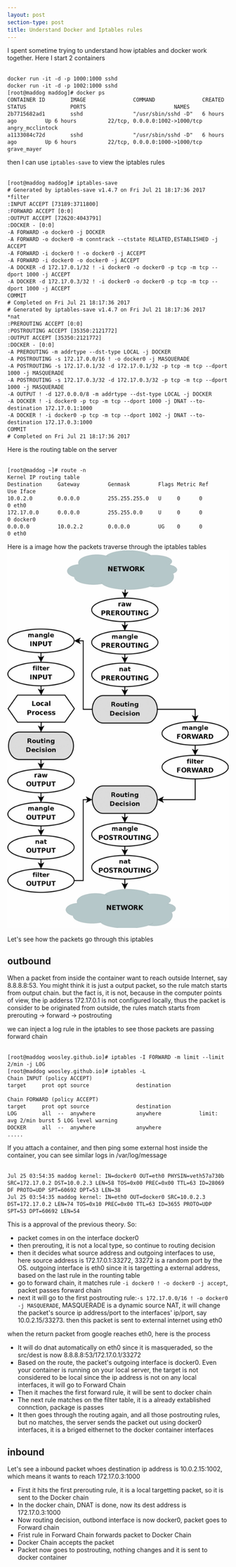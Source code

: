 ```yaml
---
layout: post
section-type: post
title: Understand Docker and Iptables rules
---
```


I spent sometime trying to understand how iptables and docker work together. Here I start 2 containers

<pre><code data-trim>
docker run -it -d -p 1000:1000 sshd
docker run -it -d -p 1002:1000 sshd
[root@maddog maddog]# docker ps
CONTAINER ID        IMAGE               COMMAND               CREATED             STATUS              PORTS                            NAMES
2b7715682ad1        sshd                "/usr/sbin/sshd -D"   6 hours ago         Up 6 hours          22/tcp, 0.0.0.0:1002->1000/tcp   angry_mcclintock
a1133084c72d        sshd                "/usr/sbin/sshd -D"   6 hours ago         Up 6 hours          22/tcp, 0.0.0.0:1000->1000/tcp   grave_mayer  
</code></pre>

then I can use `iptables-save` to view the iptables rules

<pre><code data-trim>
[root@maddog maddog]# iptables-save
# Generated by iptables-save v1.4.7 on Fri Jul 21 18:17:36 2017
*filter
:INPUT ACCEPT [73189:3711800]
:FORWARD ACCEPT [0:0]
:OUTPUT ACCEPT [72620:4043791]
:DOCKER - [0:0]
-A FORWARD -o docker0 -j DOCKER
-A FORWARD -o docker0 -m conntrack --ctstate RELATED,ESTABLISHED -j ACCEPT
-A FORWARD -i docker0 ! -o docker0 -j ACCEPT
-A FORWARD -i docker0 -o docker0 -j ACCEPT
-A DOCKER -d 172.17.0.1/32 ! -i docker0 -o docker0 -p tcp -m tcp --dport 1000 -j ACCEPT
-A DOCKER -d 172.17.0.3/32 ! -i docker0 -o docker0 -p tcp -m tcp --dport 1000 -j ACCEPT
COMMIT
# Completed on Fri Jul 21 18:17:36 2017
# Generated by iptables-save v1.4.7 on Fri Jul 21 18:17:36 2017
*nat
:PREROUTING ACCEPT [0:0]
:POSTROUTING ACCEPT [35350:2121772]
:OUTPUT ACCEPT [35350:2121772]
:DOCKER - [0:0]
-A PREROUTING -m addrtype --dst-type LOCAL -j DOCKER
-A POSTROUTING -s 172.17.0.0/16 ! -o docker0 -j MASQUERADE
-A POSTROUTING -s 172.17.0.1/32 -d 172.17.0.1/32 -p tcp -m tcp --dport 1000 -j MASQUERADE
-A POSTROUTING -s 172.17.0.3/32 -d 172.17.0.3/32 -p tcp -m tcp --dport 1000 -j MASQUERADE
-A OUTPUT ! -d 127.0.0.0/8 -m addrtype --dst-type LOCAL -j DOCKER
-A DOCKER ! -i docker0 -p tcp -m tcp --dport 1000 -j DNAT --to-destination 172.17.0.1:1000
-A DOCKER ! -i docker0 -p tcp -m tcp --dport 1002 -j DNAT --to-destination 172.17.0.3:1000
COMMIT
# Completed on Fri Jul 21 18:17:36 2017
</code></pre>

Here is the routing table on the server
<pre><code data-trim>
[root@maddog ~]# route -n
Kernel IP routing table
Destination     Gateway         Genmask         Flags Metric Ref    Use Iface
10.0.2.0        0.0.0.0         255.255.255.0   U     0      0        0 eth0
172.17.0.0      0.0.0.0         255.255.0.0     U     0      0        0 docker0
0.0.0.0         10.0.2.2        0.0.0.0         UG    0      0        0 eth0
</code></pre>

Here is a image how the packets traverse through the iptables tables
<img src="/img/iptables_traverse.jpg">

Let's see how the packets go through this iptables

## outbound
When a packet from inside the container want to reach outside Internet, say
8.8.8.8:53. You might think it is just a output packet, so the rule match
starts from output chain. but the fact is, it is not, because in the computer
points of view, the ip adderss 172.17.0.1 is not configured locally, thus the
packet is consider to be originated from outside, the rules match starts from
prerouting -> forward -> postrouting 

we can inject a log rule in the iptables to see those packets are passing
forward chain

<pre><code data-trim>
[root@maddog woosley.github.io]# iptables -I FORWARD -m limit --limit 2/min -j LOG
[root@maddog woosley.github.io]# iptables -L
Chain INPUT (policy ACCEPT)
target     prot opt source               destination

Chain FORWARD (policy ACCEPT)
target     prot opt source               destination
LOG        all  --  anywhere             anywhere            limit: avg 2/min burst 5 LOG level warning
DOCKER     all  --  anywhere             anywhere
.....
</code></pre>

If you attach a container, and then ping some external host inside the
container, you can see similar logs in /var/log/message

<pre><code data-trim>
Jul 25 03:54:35 maddog kernel: IN=docker0 OUT=eth0 PHYSIN=veth57a730b SRC=172.17.0.2 DST=10.0.2.3 LEN=58 TOS=0x00 PREC=0x00 TTL=63 ID=28069 DF PROTO=UDP SPT=60692 DPT=53 LEN=38
Jul 25 03:54:35 maddog kernel: IN=eth0 OUT=docker0 SRC=10.0.2.3 DST=172.17.0.2 LEN=74 TOS=0x10 PREC=0x00 TTL=63 ID=3655 PROTO=UDP SPT=53 DPT=60692 LEN=54 
</code></pre>

This is a approval of the previous theory. So:

- packet comes in on the interface docker0 
- then prerouting, it is not a local type, so continue to routing decision
- then it decides what source address and outgoing interfaces to use, here source address is 172.17.0.1:33272, 33272 is a random port by the OS. outgoing interface is eth0 since it is targetting a external address, based on the last rule in the rounting table
- go to forward chain, it matches rule `-i docker0 ! -o docker0 -j accept`, packet passes forward chain
- next it will go to the first postrouting rule:`-s 172.17.0.0/16 ! -o docker0 -j MASQUERADE`, MASQUERADE is a dynamic source NAT, it will change the packet's source ip address/port to the interfaces' ip/port, say 10.0.2.15/33273. then this packet is sent to external internet using eth0

when the return packet from google reaches eth0, here is the process
- It will do dnat automatically on eth0 since it is masqueraded, so the src/dest is now 8.8.8.8:53/172.17.0.1/33272
- Based on the route, the packet's outgoing interface is docker0. Even your container is running on your local server, the target is not considered to be local since the ip address is not on any local interfaces, it will go to Forward Chain
- Then it maches the first forward rule, it will be sent to docker chain
- The next rule matches on the filter table, it is a already extablished connction, package is passes
- It then goes through the routing again, and all those postrouting rules, but no matches, the server sends the packet out using docker0 interfaces, it is a briged eithernet to the docker container interfaces

## inbound 

Let's see a inbound packet whoes destination ip address is 10.0.2.15:1002, which means it wants to reach 172.17.0.3:1000

- First it hits the first prerouting rule, it is a local targetting packet, so
  it is sent to the Docker chain
- In the docker chain, DNAT is done, now its dest address is 172.17.0.3:1000
- Now routing decision, outbond interface is now docker0, packet goes to Forward chain
- Frist rule in Forward Chain forwards packet to Docker Chain
- Docker Chain accepts the packet
- Packet now goes to postrouting, nothing changes and it is sent to docker container 
